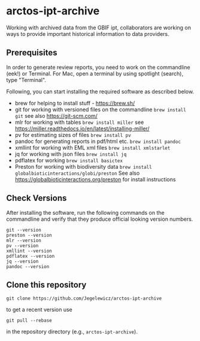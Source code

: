 # arctos-ipt-archive
Working with archived data from the GBIF ipt, collaborators are working on ways to provide important historical information to data providers.

## Prerequisites
In order to generate review reports, you need to work on the commandline (eek!) or Terminal. For Mac, open a terminal by using spotlight (search), type "Terminal". 

Following, you can start installing the required software as described below.


 * brew for helping to install stuff - https://brew.sh/
 * git for working with versioned files on the commandline ```brew install git``` see also https://git-scm.com/
 * mlr for working with tables ```brew install miller``` see https://miller.readthedocs.io/en/latest/installing-miller/
 * pv for estimating sizes of files ```brew install pv```
 * pandoc for generating reports in pdf/html etc. ```brew install pandoc```
 * xmllint for working with EML xml files ```brew install xmlstarlet```
 * jq for working with json files ```brew install jq```
 * pdflatex for working ```brew install basictex```
 * Preston for working with biodiversity data ```brew install globalbioticinteractions/globi/preston``` See also https://globalbioticinteractions.org/preston for install instructions

## Check Versions 

After installing the software, run the following commands on the commandline and verify that they produce official looking version numbers. 

```
git --version
preston --version
mlr --version
pv --version
xmllint --version
pdflatex --version
jq --version
pandoc --version
```

## Clone this repository

```
git clone https://github.com/Jegelewicz/arctos-ipt-archive
```

to get a recent version use

```
git pull --rebase
```

in the repository directory (e.g., ```arctos-ipt-archive```).

## 
